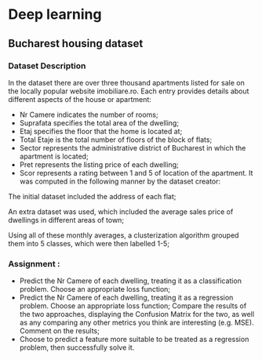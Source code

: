 # Deep learning



## Bucharest housing dataset


### Dataset Description

In the dataset there are over three thousand apartments listed for sale on the locally popular website imobiliare.ro. Each entry provides details about different aspects of the house or apartment:

- Nr Camere indicates the number of rooms;
- Suprafata specifies the total area of the dwelling;
- Etaj specifies the floor that the home is located at;
- Total Etaje is the total number of floors of the block of flats;
- Sector represents the administrative district of Bucharest in which the apartment is located;
- Pret represents the listing price of each dwelling;
- Scor represents a rating between 1 and 5 of location of the apartment. It was computed in the following manner by the dataset creator:

The initial dataset included the address of each flat;

An extra dataset was used, which included the average sales price of dwellings in different areas of town;

Using all of these monthly averages, a clusterization algorithm grouped them into 5 classes, which were then labelled 1-5;


### Assignment : 

- Predict the Nr Camere of each dwelling, treating it as a classification problem. Choose an appropriate loss function;
- Predict the Nr Camere of each dwelling, treating it as a regression problem. Choose an appropriate loss function;
Compare the results of the two approaches, displaying the Confusion Matrix for the two, as well as any comparing any other metrics you think are interesting (e.g. MSE). Comment on the results;
- Choose to predict a feature more suitable to be treated as a regression problem, then successfully solve it.

